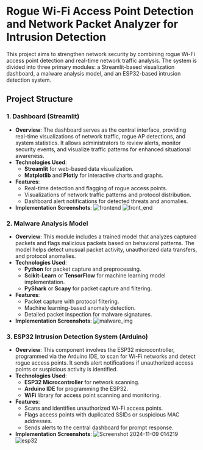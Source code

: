 # Rogue Wi-Fi Access Point Detection and Network Packet Analyzer for Intrusion Detection

This project aims to strengthen network security by combining rogue Wi-Fi access point detection and real-time network traffic analysis. The system is divided into three primary modules: a Streamlit-based visualization dashboard, a malware analysis model, and an ESP32-based intrusion detection system. 

## Project Structure

### 1. Dashboard (Streamlit)
   - **Overview**: 
     The dashboard serves as the central interface, providing real-time visualizations of network traffic, rogue AP detections, and system statistics. It allows administrators to review alerts, monitor security events, and visualize traffic patterns for enhanced situational awareness.
   - **Technologies Used**:
     - **Streamlit** for web-based data visualization.
     - **Matplotlib** and **Plotly** for interactive charts and graphs.
   - **Features**:
     - Real-time detection and flagging of rogue access points.
     - Visualizations of network traffic patterns and protocol distribution.
     - Dashboard alert notifications for detected threats and anomalies.
   - **Implementation Screenshots**:
       ![frontend](https://github.com/user-attachments/assets/65cf1f56-990e-477f-9f4c-7a6b9004ea07)
       ![front_end](https://github.com/user-attachments/assets/495a01ec-db8a-490f-a4c4-ec4f4ad7f9fa)


### 2. Malware Analysis Model
   - **Overview**: 
     This module includes a trained model that analyzes captured packets and flags malicious packets based on behavioral patterns. The model helps detect unusual packet activity, unauthorized data transfers, and protocol anomalies.
   - **Technologies Used**:
     - **Python** for packet capture and preprocessing.
     - **Scikit-Learn** or **TensorFlow** for machine learning model implementation.
     - **PyShark** or **Scapy** for packet capture and filtering.
   - **Features**:
     - Packet capture with protocol filtering.
     - Machine learning-based anomaly detection.
     - Detailed packet inspection for malware signatures.
   - **Implementation Screenshots**:
       ![malware_img](https://github.com/user-attachments/assets/f3c6e5f7-71d2-481f-87dd-72942a8a259a)


### 3. ESP32 Intrusion Detection System (Arduino)
   - **Overview**:
     This component involves the ESP32 microcontroller, programmed via the Arduino IDE, to scan for Wi-Fi networks and detect rogue access points. It sends alert notifications if unauthorized access points or suspicious activity is identified.
   - **Technologies Used**:
     - **ESP32 Microcontroller** for network scanning.
     - **Arduino IDE** for programming the ESP32.
     - **WiFi** library for access point scanning and monitoring.
   - **Features**:
     - Scans and identifies unauthorized Wi-Fi access points.
     - Flags access points with duplicated SSIDs or suspicious MAC addresses.
     - Sends alerts to the central dashboard for prompt response.
   - **Implementation Screenshots**:
       ![Screenshot 2024-11-09 014219](https://github.com/user-attachments/assets/c49ed4c2-d578-4a69-8715-8dc8121491c0)
       ![esp32](https://github.com/user-attachments/assets/4df8cc78-2198-451a-aeba-9e24a4a11839)

       
